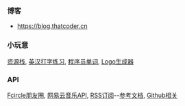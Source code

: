 ### 博客
- https://blog.thatcoder.cn

### 小玩意
[资源栈](https://blog.seclusion.work), [英汉打字练习](https://typing.thatcoder.cn), [程序员单词](https://enc.thatcoder.cn), [Logo生成器](https://pronhub.thatcoder.cn)

### API
[Fcircle朋友圈](https://fcircle.thatapi.cn), [网易云音乐API](https://netease.thatapi.cn), [RSS订阅](https://rsshub.thatapi.cn)--[参考文档](https://docs.rsshub.app/), [Github相关](https://github.thatapi.cn)

<!-- ### About Me -->
<!-- <div align="center"> <img src="https://github.thatapi.cn/api?username=ThatCoders&show_icons=true&count_private=true&hide=prs&theme=default_repocard"> </div> -->

